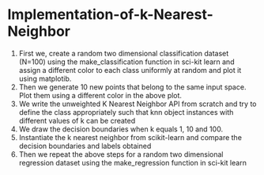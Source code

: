 # Implementation-of-k-Nearest-Neighbor

1.	First we, create a random two dimensional classification dataset (N=100) using the make_classification function in sci-kit learn and assign a different color to each class uniformly at random and plot it using matplotib.
2.	Then we generate 10 new points that belong to the same input space. Plot them using a different color in the above plot.
3.	We write the unweighted K Nearest Neighbor API from scratch and try to define the class appropriately such that knn object instances with different values of k can be created
4.	We draw the decision boundaries when k equals 1, 10 and 100.
5.	Instantiate the k nearest neighbor from scikit-learn and compare the decision boundaries and labels obtained
6.	Then we repeat the above steps for a random two dimensional regression dataset using the make_regression function in sci-kit learn
